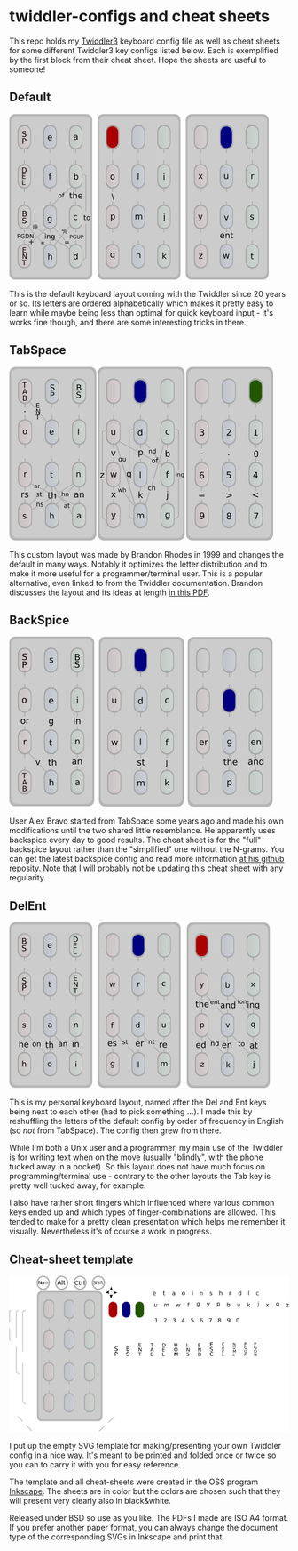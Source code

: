 # twiddler-configs and cheat sheets

This repo holds my [Twiddler3](http://twiddler.tekgear.com/) keyboard
config file as well as cheat sheets for some different Twiddler3 key
configs listed below. Each is exemplified by the first block from
their cheat sheet. Hope the sheets are useful to someone!

## Default

![defaultimage](img/default.png)

This is the default keyboard layout coming with the Twiddler since 20
years or so.  Its letters are ordered alphabetically which makes it
pretty easy to learn while maybe being less than optimal for quick
keyboard input - it's works fine though, and there are some
interesting tricks in there. 

## TabSpace

![tabspaceimage](img/tabspace.png)

This custom layout was made by Brandon Rhodes in 1999 and changes the
default in many ways. Notably it optimizes the letter distribution and
to make it more useful for a programmer/terminal user. This is a
popular alternative, even linked to from the Twiddler documentation.
Brandon discusses the layout and its ideas at length 
[in this PDF](http://rhodesmill.org/brandon/projects/tabspace-guide.pdf).

## BackSpice

![backspiceimage](img/backspice.png)

User Alex Bravo started from TabSpace some years ago and made his own
modifications until the two shared little resemblance. He apparently
uses backspice every day to good results. The cheat sheet is for the
"full" backspice layout rather than the "simplified" one without the
N-grams. You can get the latest backspice config and read more
information 
[at his github reposity](https://github.com/AlexBravo/Twiddler). Note
that I will probably not be updating this cheat sheet with
any regularity. 

## DelEnt

![delentimage](img/delent.png)

This is my personal keyboard layout, named after the Del and Ent keys
being next to each other (had to pick something ...). I made this by
reshuffling the letters of the default config by order of frequency in
English (so *not* from TabSpace). The config then grew from there.

While I'm both a Unix user and a programmer, my main use of the
Twiddler is for writing text when on the move (usually "blindly", with
the phone tucked away in a pocket). So this layout does not have much
focus on programming/terminal use - contrary to the other layouts the
Tab key is pretty well tucked away, for example. 

I also have rather short fingers which influenced where various common
keys ended up and which types of finger-combinations are allowed. This 
tended to make for a pretty clean presentation which helps me remember
it visually. Nevertheless it's of course a work in progress.

## Cheat-sheet template

![defaultimage](img/template.png)

I put up the empty SVG template for making/presenting your own
Twiddler config in a nice way. It's meant to be printed and folded
once or twice so you can to carry it with you for easy reference.

The template and all cheat-sheets were created in the OSS program
[Inkscape](https://inkscape.org/en/). The sheets are in color but the
colors are chosen such that they will present very clearly also in
black&white. 

Released under BSD so use as you like. The PDFs I made are ISO A4
format. If you prefer another paper format, you can always change the
document type of the corresponding SVGs in Inkscape and print that.
